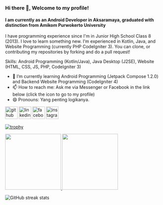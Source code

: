 ### Hi there 👋, Welcome to my profile!
#### I am currently as an Android Developer in Aksaramaya, graduated with distinction from Amikom Purwokerto University
I have programming experience since I'm in Junior High School Class 8 (2013). I love to learn something new. I'm experienced in Kotlin, Java, and Website Programming (currently PHP CodeIgniter 3). You can clone, or contributing my repositories by forking and do a pull request!

Skills: Android Programming (Kotlin/Java), Java Desktop (J2SE), Website (HTML, CSS, JS, PHP, CodeIgniter 3)

- 🌱 I’m currently learning Android Programming (Jetpack Compose 1.2.0) and Backend Website Programming (CodeIgniter 4)
- 📫 How to reach me: Ask me via Messenger or Facebook in the link below (click the icon to go to my profile) 
- 😄 Pronouns: Yang penting logikanya. 


[<img src='https://cdn.jsdelivr.net/npm/simple-icons@3.0.1/icons/github.svg' alt='github' height='40'>](https://github.com/dwichan0905)  [<img src='https://cdn.jsdelivr.net/npm/simple-icons@3.0.1/icons/linkedin.svg' alt='linkedin' height='40'>](https://www.linkedin.com/in/dwichan0905/)  [<img src='https://cdn.jsdelivr.net/npm/simple-icons@3.0.1/icons/facebook.svg' alt='facebook' height='40'>](https://www.facebook.com/CdrScNET89)  [<img src='https://cdn.jsdelivr.net/npm/simple-icons@3.0.1/icons/instagram.svg' alt='instagram' height='40'>](https://www.instagram.com/dwichan0905/)  

[![trophy](https://github-profile-trophy.vercel.app/?username=dwichan0905)](https://github.com/ryo-ma/github-profile-trophy)  

<p align="left">
<a href="https://github.com/dwichan0905">
  <img height="180em" src="https://github-readme-stats-eight-theta.vercel.app/api?username=dwichan0905&show_icons=true&theme=algolia&include_all_commits=true&count_private=true"/>
  <img height="180em" src="https://github-readme-stats-eight-theta.vercel.app/api/top-langs/?username=dwichan0905&layout=compact&langs_count=8&theme=algolia"/>
</a>
</p>

![GitHub streak stats](https://github-readme-streak-stats.herokuapp.com/?user=dwichan0905)  
